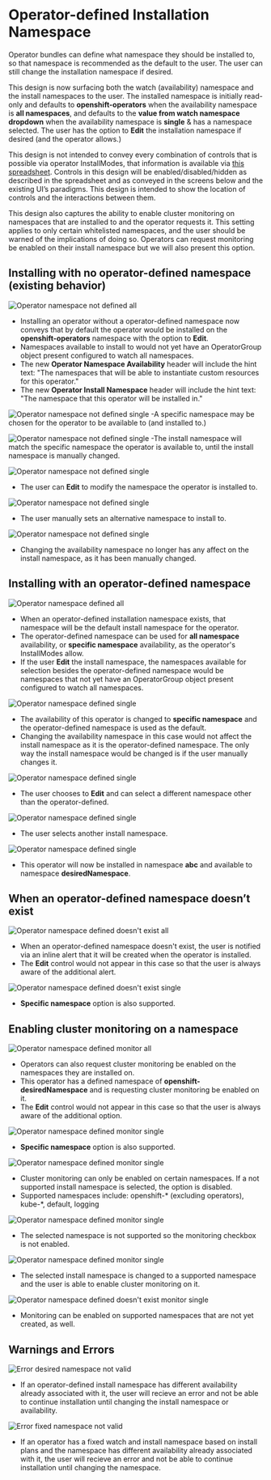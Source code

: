 # Operator-defined Installation Namespace

Operator bundles can define what namespace they should be installed to, so that namespace is recommended as the default to the user. The user can still change the installation namespace if desired.

This design is now surfacing both the watch (availability) namespace and the install namespaces to the user. The installed namespace is initially read-only and defaults to **openshift-operators** when the availability namespace is **all namespaces**, and defaults to the **value from watch namespace dropdown** when the availability namespace is **single** & has a namespace selected. The user has the option to **Edit** the installation namespace if desired (and the operator allows.)

This design is not intended to convey every combination of controls that is possible via operator InstallModes, that information is available via [this spreadsheet](https://docs.google.com/spreadsheets/d/19J7IEjORg4-U6nQEwQkxPwe3SJazgpobN2HFKE2rFcc/edit?folder=1y5NhdQNm8b-NeX1I0uN6PHQzhp_NJPh0#gid=0). Controls in this design will be enabled/disabled/hidden as described in the spreadsheet and as conveyed in the screens below and the existing UI’s paradigms. This design is intended to show the location of controls and the interactions between them.

This design also captures the ability to enable cluster monitoring on namespaces that are installed to and the operator requests it. This setting applies to only certain whitelisted namespaces, and the user should be warned of the implications of doing so. Operators can request monitoring be enabled on their install namespace but we will also present this option.

## Installing with no operator-defined namespace (existing behavior)

![Operator namespace not defined all](img/1-1-noDefinedNS-all.png)
- Installing an operator without a operator-defined namespace now conveys that by default the operator would be installed on the **openshift-operators** namespace with the option to **Edit**.
- Namespaces available to install to would not yet have an OperatorGroup object present configured to watch all namespaces.
- The new **Operator Namespace Availability** header will include the hint text: "The namespaces that will be able to instantiate custom resources for this operator."
- The new **Operator Install Namespace** header will include the hint text: "The namespace that this operator will be installed in."

![Operator namespace not defined single](img/1-2-noDefinedNS-single.png)
-A specific namespace may be chosen for the operator to be available to (and installed to.)

![Operator namespace not defined single](img/1-3-noDefinedNS-single.png)
-The install namespace will match the specific namespace the operator is available to, until the install namespace is manually changed.

![Operator namespace not defined single](img/1-4-noDefinedNS-single.png)
- The user can **Edit** to modify the namespace the operator is installed to.

![Operator namespace not defined single](img/1-5-noDefinedNS-single.png)
- The user manually sets an alternative namespace to install to.

![Operator namespace not defined single](img/1-6-noDefinedNS-single.png)
- Changing the availability namespace no longer has any affect on the install namespace, as it has been manually changed.

## Installing with an operator-defined namespace

![Operator namespace defined all](img/2-1-definedNS-all.png)
- When an operator-defined installation namespace exists, that namespace will be the default install namespace for the operator.
- The operator-defined namespace can be used for **all namespace** availability, or **specific namespace** availability, as the operator's InstallModes allow.
- If the user **Edit** the install namespace, the namespaces available for selection besides the operator-defined namespace would be namespaces that not yet have an OperatorGroup object present configured to watch all namespaces.

![Operator namespace defined single](img/2-2-definedNS-single.png)
- The availability of this operator is changed to **specific namespace** and the operator-defined namespace is used as the default.
- Changing the availability namespace in this case would not affect the install namespace as it is the operator-defined namespace. The only way the install namespace would be changed is if the user manually changes it.

![Operator namespace defined single](img/2-3-definedNS-single.png)
- The user chooses to **Edit** and can select a different namespace other than the operator-defined.

![Operator namespace defined single](img/2-4-definedNS-single.png)
- The user selects another install namespace.

![Operator namespace defined single](img/2-5-definedNS-single.png)
- This operator will now be installed in namespace **abc** and available to namespace **desiredNamespace**.

## When an operator-defined namespace doesn’t exist

![Operator namespace defined doesn't exist all](img/3-1-definedNSCreate-all.png)
- When an operator-defined namespace doesn't exist, the user is notified via an inline alert that it will be created when the operator is installed.
- The **Edit** control would not appear in this case so that the user is always aware of the additional alert.

![Operator namespace defined doesn't exist single](img/3-2-definedNSCreate-single.png)
- **Specific namespace** option is also supported.

## Enabling cluster monitoring on a namespace

![Operator namespace defined monitor all](img/4-1-definedNSMonitor-all.png)
- Operators can also request cluster monitoring be enabled on the namespaces they are installed on.
- This operator has a defined namespace of **openshift-desiredNamespace** and is requesting cluster monitoring be enabled on it.
- The **Edit** control would not appear in this case so that the user is always aware of the additional option.

![Operator namespace defined monitor single](img/4-2-definedNSMonitor-single.png)
- **Specific namespace** option is also supported.

![Operator namespace defined monitor single](img/4-3-definedNSMonitor-single.png)
- Cluster monitoring can only be enabled on certain namespaces. If a not supported install namespace is selected, the option is disabled.
- Supported namespaces include: openshift-* (excluding operators), kube-*, default, logging

![Operator namespace defined monitor single](img/4-4-definedNSMonitor-single.png)
- The selected namespace is not supported so the monitoring checkbox is not enabled.

![Operator namespace defined monitor single](img/4-5-definedNSMonitor-single.png)
- The selected install namespace is changed to a supported namespace and the user is able to enable cluster monitoring on it.

![Operator namespace defined doesn't exist monitor single](img/5-1-definedNSCreateMonitor-single.png)
- Monitoring can be enabled on supported namespaces that are not yet created, as well.

## Warnings and Errors

![Error desired namespace not valid](img/9-1-error-desiredGroup.png)
- If an operator-defined install namespace has different availability already associated with it, the user will recieve an error and not be able to continue installation until changing the install namespace or availability.

![Error fixed namespace not valid](img/9-2-error-fixedGroup.png)
- If an operator has a fixed watch and install namespace based on install plans and the namespace has different availability already associated with it, the user will recieve an error and not be able to continue installation until changing the namespace.